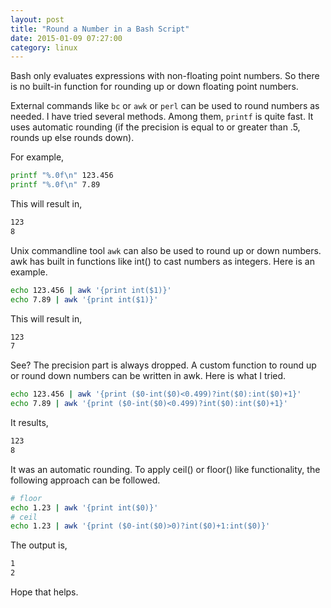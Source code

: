 ```yaml
---
layout: post
title: "Round a Number in a Bash Script"
date: 2015-01-09 07:27:00
category: linux
---
```

Bash only evaluates expressions with non-floating point numbers. So there is no built-in function for rounding up or down floating point numbers.

External commands like `bc` or `awk` or `perl` can be used to round numbers as needed. I have tried several methods. Among them, `printf` is quite fast. It uses automatic rounding (if the precision is equal to or greater than .5, rounds up else rounds down).

For example,

```bash
printf "%.0f\n" 123.456
printf "%.0f\n" 7.89
```

This will result in,

```bash
123
8
```

Unix commandline tool `awk` can also be used to round up or down numbers. awk has built in functions like int() to cast numbers as integers. Here is an example.

```bash
echo 123.456 | awk '{print int($1)}'
echo 7.89 | awk '{print int($1)}'
```

This will result in,

```bash
123
7
```

See? The precision part is always dropped. A custom function to round up or round down numbers can be written in awk. Here is what I tried.

```bash
echo 123.456 | awk '{print ($0-int($0)<0.499)?int($0):int($0)+1}'
echo 7.89 | awk '{print ($0-int($0)<0.499)?int($0):int($0)+1}'
```

It results,

```bash
123
8
```

It was an automatic rounding. To apply ceil() or floor() like functionality,
the following approach can be followed.

```bash
# floor
echo 1.23 | awk '{print int($0)}'
# ceil
echo 1.23 | awk '{print ($0-int($0)>0)?int($0)+1:int($0)}'
```

The output is,

```bash
1
2
```

Hope that helps.
